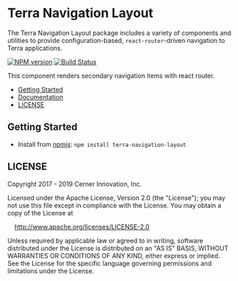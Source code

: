 # Terra Navigation Layout

The Terra Navigation Layout package includes a variety of components and utilities to provide configuration-based, `react-router`-driven navigation to Terra applications.

[![NPM version](https://badgen.net/npm/v/terra-navigation-layout)](https://www.npmjs.org/package/terra-navigation-layout)
[![Build Status](https://badgen.net/travis/cerner/terra-framework)](https://travis-ci.com/cerner/terra-framework)

This component renders secondary navigation items with react router.

- [Getting Started](#getting-started)
- [Documentation](https://github.com/cerner/terra-framework/tree/master/packages/terra-navigation-layout/docs)
- [LICENSE](#license)

## Getting Started

- Install from [npmjs](https://www.npmjs.com): `npm install terra-navigation-layout`

## LICENSE

Copyright 2017 - 2019 Cerner Innovation, Inc.

Licensed under the Apache License, Version 2.0 (the "License"); you may not use this file except in compliance with the License. You may obtain a copy of the License at

&nbsp;&nbsp;&nbsp;&nbsp;http://www.apache.org/licenses/LICENSE-2.0

Unless required by applicable law or agreed to in writing, software distributed under the License is distributed on an "AS IS" BASIS, WITHOUT WARRANTIES OR CONDITIONS OF ANY KIND, either express or implied. See the License for the specific language governing permissions and limitations under the License.
